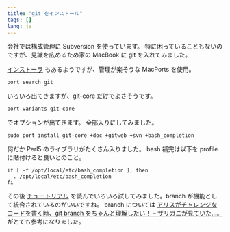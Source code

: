 ```yaml
---
title: "git をインストール"
tags: []
lang: ja
---
```


会社では構成管理に Subversion を使っています。
特に困っていることもないのですが、見識を広めるため家の MacBook に git を入れてみました。

[インストーラ](http://code.google.com/p/git-osx-installer/) もあるようですが、管理が楽そうな MacPorts を使用。

```
port search git
```

いろいろ出てきますが、git-core だけでよさそうです。

```
port variants git-core
```

でオプションが出てきます。
全部入りにしてみました。

```
sudo port install git-core +doc +gitweb +svn +bash_completion
```

何だか Perl5 のライブラリがたくさん入りました。
bash 補完は以下を.profile に貼付けると良いとのこと。

```
if [ -f /opt/local/etc/bash_completion ]; then
  . /opt/local/etc/bash_completion
fi
```

その後 [チュートリアル](http://www8.atwiki.jp/git_jp/pub/git-manual-jp/Documentation/gittutorial.html) を読んでいろいろ試してみました。branch が機能として統合されているのがいいですね。
branch については [アリスがチャレンジなコードを書く時、git branch をちゃんと理解したい！ &#8211; ザリガニが見ていた&#8230;。](http://d.hatena.ne.jp/zariganitosh/20080912/1221260782) がとても参考になりました。

